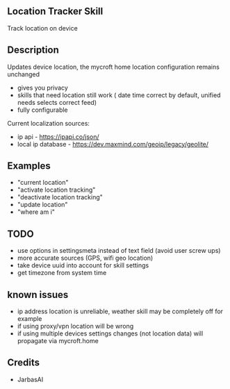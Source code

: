 ## Location Tracker Skill

Track location on device

## Description

Updates device location, the mycroft home location configuration remains
unchanged

* gives you privacy
* skills that need location still work ( date time correct by default, unified needs selects correct feed)
* fully configurable

Current localization sources:

* ip api - https://ipapi.co/json/
* local ip database - https://dev.maxmind.com/geoip/legacy/geolite/

## Examples

* "current location"
* "activate location tracking"
* "deactivate location tracking"
* "update location"
* "where am i"

## TODO

* use options in settingsmeta instead of text field (avoid user screw ups)
* more accurate sources (GPS, wifi geo location)
* take device uuid into account for skill settings
* get timezone from system time


## known issues

* ip address location is unreliable, weather skill may be completely off for example
* if using proxy/vpn location will be wrong
* if using multiple devices settings changes (not location data) will propagate via mycroft.home


## Credits

* JarbasAI
